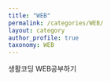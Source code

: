 ```yaml
---
title: "WEB"
permalink: /categories/WEB/
layout: category
author_profile: true
taxonomy: WEB
---
```


생활코딩 WEB공부하기 
